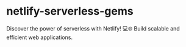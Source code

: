 # netlify-serverless-gems
Discover the power of serverless with Netlify! 💻🌐 Build scalable and efficient web applications.
